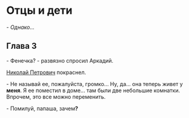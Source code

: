 <!DOCTYPE html>
<head>
      <title>Теги дл работы с текстом</title>
      <meta charset="utf-8"/>
</head>
<body>
      <h1>Отцы и дети</h1>
      <h><em> - Однако...</em></p>
      <h2>Глава 3</h2>
      <p> - Фенечка? - развязно спросил Аркадий.</p>
      <p><u>Николай Петрович</u> покраснел.</p>
      <p> - Не называй ее, пожалуйста, громко... Ну, да... она теперь живет у <strong>меня</strong>.
      Я ее поместил в доме...
      там были две небольшие комнатки.  Впрочем, это все можно переменить.</p>
      <p> - Помилуй, папаша, зачем<b>?<b></p>
      </body>
      </html>
